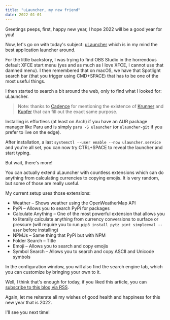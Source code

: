 ```yaml
---
title: "uLauncher, my new friend"
date: 2022-01-01
---
```


Greetings peeps, first, happy new year, I hope 2022 will be a good year for you!

Now, let's go on with today's subject: [uLauncher](https://ulauncher.io/) which is in my mind the best application launcher around.

For the little backstory, I was trying to find OBS Studio in the horrendous default XFCE start menu (yes and as much as I love XFCE, I cannot use that damned menu). I then remembered that on macOS, we have that Spotlight search bar (that you trigger using CMD+SPACE) that has to be one of the most useful things.

I then started to search a bit around the web, only to find what I looked for: uLauncher.

> Note: thanks to [Cadence](https://cadence.moe) for mentioning the existence of [Krunner](https://userbase.kde.org/Plasma/Krunner) and [Kupfer](https://kupferlauncher.github.io/) that can fill out the exact same purpose.

Installing is effortless (at least on Arch) if you have an AUR package manager like Paru and is simply `paru -S ulauncher` (or `ulauncher-git` if you prefer to live on the edge).

After installation, a last `systemctl --user enable --now ulauncher.service` and you're all set, you can now try CTRL+SPACE to reveal the launcher and start typing.

But wait, there's more!

You can actually extend uLauncher with countless extensions which can do anything from calculating currencies to copying emojis. It is very random, but some of those are really useful.

My current setup uses those extensions:

 - Weather – Shows weather using the OpenWeatherMap API
 - PyPi – Allows you to search PyPi for packages
 - Calculate Anything – One of the most powerful extension that allows you to literally calculate anything from currency conversions to surface or pressure (will require you to run `pip3 install pytz pint simpleeval --user` before installing)
 - NPMJs – Same thing that PyPi but with NPM
 - Folder Search – Title
 - Emoji – Allows you to search and copy emojis
 - Symbol Search – Allows you to search and copy ASCII and Unicode symbols

In the configuration window, you will also find the search engine tab, which you can customize by bringing your own to it.

Well, I think that's enough for today, if you liked this article, you can [subscribe to this blog via RSS](/blog/index.xml).

Again, let me reiterate all my wishes of good health and happiness for this new year that is 2022.

I'll see you next time!
